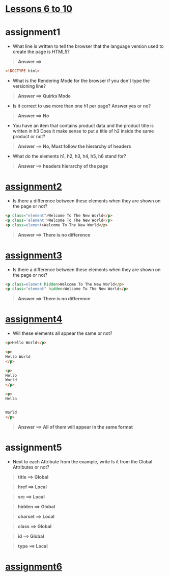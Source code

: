 # [Lessons 6 to 10](https://elzero.org/html-assignments-lesson-from-6-to-10/)

# assignment1

* What line is written to tell the browser that the language version used to create the page is HTML5?

>**Answer ==>**
```html 
<!DOCTYPE html>
```

* What is the Rendering Mode for the browser if you don't type the versioning line?

>**Answer ==> Quirks Mode**

* Is it correct to use more than one h1 per page? Answer yes or no?

>**Answer ==> No**

* You have an item that contains product data and the product title is written in h3 Does it make sense to put a title of h2 inside the same product or not?

>**Answer ==> No, Must follow the hierarchy of headers**

* What do the elements h1, h2, h3, h4, h5, h6 stand for?

> **Answer ==> headers hierarchy of the page**

# [assignment2](./assignment2.html)

* Is there a difference between these elements when they are shown on the page or not?

```html
<p class="element">Welcome To The New World</p>
<p class='element'>Welcome To The New World</p>
<p class=element>Welcome To The New World</p>
```

> **Answer ==> There is no difference**

# [assignment3](./assignment3.html)

* Is there a difference between these elements when they are shown on the page or not?

```html
<p class=element hidden>Welcome To The New World</p>
<p class="element" hidden>Welcome To The New World</p>
```

> **Answer ==> There is no difference**

# [assignment4](./assignment4.html)

* Will these elements all appear the same or not?

```html
<p>Hello World</p>

<p>
Hello World
</p>

<p>
Hello
World
</p>

<p>
Hello


World
</p>
```

> **Answer ==> All of them will appear in the same format**
# assignment5

* Next to each Attribute from the example, write Is it from the Global Attributes or not?

> **title ==> Global** 

> **href ==> Local**

> **src ==> Local**

> **hidden ==> Global**

> **charset ==> Local**
 
> **class ==> Global**

> **id ==> Global**

> **type ==> Local**

# [assignment6](./assignment6.html)